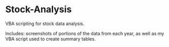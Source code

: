 # Stock-Analysis
VBA scripting for stock data analysis.

Includes: screenshots of portions of the data from each year, as well as my VBA script used to create summary tables.

